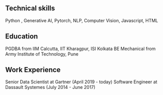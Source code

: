 ## Technical skills ##
Python , Generative AI, Pytorch, NLP, Computer Vision, Javascript, HTML

## Education ##
PGDBA from IIM Calcutta, IIT Kharagpur, ISI Kolkata
BE Mechanical from Army Institute of Technology, Pune

## Work Experience ##
Senior Data Scientist at Gartner (April 2019 - today)
Software Engineer at Dassault Systemes (July 2014 - June 2017)
